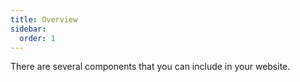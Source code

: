 ```yaml
---
title: Overview
sidebar:
  order: 1
---
```


There are several components that you can include in your website.
